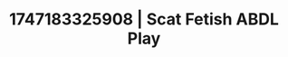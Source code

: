 ---
categories:
- Mormon wife
- Midnight surrender
- Story-driven erotica
- Erotic slow burn
- Teasing look
image: /assets/images/1747183325908.webp
layout: post
seo:
  description: Featured content with sensual Scat Fetish, ABDL Play. HD images available.
  keywords: Scat Fetish, ABDL Play
  og_image: /assets/images/1747183325908.webp
  schema_type: VisualArtwork
tags:
- ABDL Play
- '#1747183325908'
- Scat Fetish
title: 1747183325908 | Scat Fetish ABDL Play
---